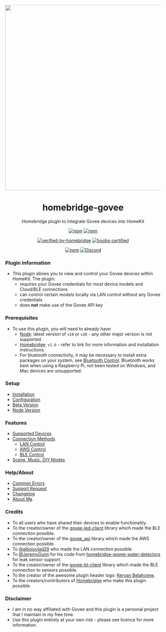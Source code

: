 <p align="center">
   <a href="https://github.com/bwp91/homebridge-govee"><img src="https://user-images.githubusercontent.com/43026681/101324574-5e997d80-3862-11eb-81b0-932330f6e242.png" width="600px"></a>
</p>
<span align="center">

# homebridge-govee

Homebridge plugin to integrate Govee devices into HomeKit

[![npm](https://img.shields.io/npm/v/homebridge-govee/latest?label=latest)](https://www.npmjs.com/package/homebridge-govee)
[![npm](https://img.shields.io/npm/v/homebridge-govee/beta?label=beta)](https://github.com/bwp91/homebridge-govee/wiki/Beta-Version)

[![verified-by-homebridge](https://badgen.net/badge/homebridge/verified/purple)](https://github.com/homebridge/homebridge/wiki/Verified-Plugins)
[![hoobs-certified](https://badgen.net/badge/HOOBS/certified/yellow?label=hoobs)](https://plugins.hoobs.org/plugin/homebridge-govee)

[![npm](https://img.shields.io/npm/dt/homebridge-govee)](https://www.npmjs.com/package/homebridge-govee)
[![Discord](https://img.shields.io/discord/432663330281226270?color=728ED5&logo=discord&label=discord)](https://discord.com/channels/432663330281226270/742733745743855627)

</span>

### Plugin Information

- This plugin allows you to view and control your Govee devices within HomeKit. The plugin:
  - requires your Govee credentials for most device models and Cloud/BLE connections
  - can control certain models locally via LAN control without any Govee credentials
  - does **not** make use of the Govee API key

### Prerequisites

- To use this plugin, you will need to already have:
  - [Node](https://nodejs.org): latest version of `v18` or `v20` - any other major version is not supported.
  - [Homebridge](https://homebridge.io): `v1.6` - refer to link for more information and installation instructions.
  - For bluetooth connectivity, it may be necessary to install extra packages on your system, see [Bluetooth Control](https://github.com/bwp91/homebridge-govee/wiki/Bluetooth-Control). Bluetooth works best when using a Raspberry Pi, not been tested on Windows, and Mac devices are unsupported.

### Setup

- [Installation](https://github.com/bwp91/homebridge-govee/wiki/Installation)
- [Configuration](https://github.com/bwp91/homebridge-govee/wiki/Configuration)
- [Beta Version](https://github.com/homebridge/homebridge/wiki/How-to-Install-Alternate-Plugin-Versions)
- [Node Version](https://github.com/bwp91/homebridge-govee/wiki/Node-Version)

### Features

- [Supported Devices](https://github.com/bwp91/homebridge-govee/wiki/Supported-Devices)
- [Connection Methods](https://github.com/bwp91/homebridge-govee/wiki/Connection-Methods)
  - [LAN Control](https://github.com/bwp91/homebridge-govee/wiki/LAN-Control)
  - [AWS Control](https://github.com/bwp91/homebridge-govee/wiki/AWS-Control)
  - [BLE Control](https://github.com/bwp91/homebridge-govee/wiki/Bluetooth-Control)
- [Scene, Music, DIY Modes](https://github.com/bwp91/homebridge-govee/wiki/Scene%2C-Music%2C-DIY-Modes)

### Help/About

- [Common Errors](https://github.com/bwp91/homebridge-govee/wiki/Common-Errors)
- [Support Request](https://github.com/bwp91/homebridge-govee/issues/new/choose)
- [Changelog](https://github.com/bwp91/homebridge-govee/blob/latest/CHANGELOG.md)
- [About Me](https://github.com/sponsors/bwp91)

### Credits

- To all users who have shared their devices to enable functionality.
- To the creator/owner of the [govee-led-client](https://www.npmjs.com/package/govee-led-client) library which made the BLE connection possible.
- To the creator/owner of the [govee_api](https://github.com/towlerj/govee_api) library which made the AWS connection possible.
- To [@alboiuvlad29](https://github.com/alboiuvlad29) who made the LAN connection possible.
- To [@JeremyDunn](https://github.com/JeremyDunn) for his code from [homebridge-govee-water-detectors](https://github.com/JeremyDunn/homebridge-govee-water-detectors) for leak sensor support.
- To the creator/owner of the [govee-bt-client](https://www.npmjs.com/package/govee-bt-client) library which made the BLE connection to sensors possible.
- To the creator of the awesome plugin header logo: [Keryan Belahcene](https://www.instagram.com/keryan.me).
- To the creators/contributors of [Homebridge](https://homebridge.io) who make this plugin possible.

### Disclaimer

- I am in no way affiliated with Govee and this plugin is a personal project that I maintain in my free time.
- Use this plugin entirely at your own risk - please see licence for more information.
